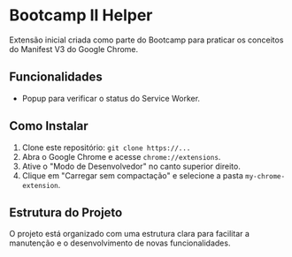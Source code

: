 # Bootcamp II Helper

Extensão inicial criada como parte do Bootcamp para praticar os conceitos do Manifest V3 do Google Chrome.

## Funcionalidades

* Popup para verificar o status do Service Worker.

## Como Instalar

1.  Clone este repositório: `git clone https://...`
2.  Abra o Google Chrome e acesse `chrome://extensions`.
3.  Ative o "Modo de Desenvolvedor" no canto superior direito.
4.  Clique em "Carregar sem compactação" e selecione a pasta `my-chrome-extension`.

## Estrutura do Projeto

O projeto está organizado com uma estrutura clara para facilitar a manutenção e o desenvolvimento de novas funcionalidades.
